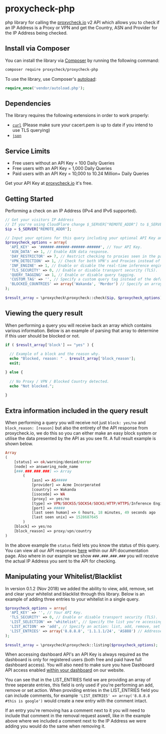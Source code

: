 # proxycheck-php
php library for calling the [proxycheck.io](https://proxycheck.io/) v2 API which allows you to check if an IP Address is a Proxy or VPN and get the Country, ASN and Provider for the IP Address being checked.

## Install via Composer ##

You can install the library via [Composer](http://getcomposer.org/) by running the following command:

```bash
composer require proxycheck/proxycheck-php
```
To use the library, use Composer's [autoload](https://getcomposer.org/doc/01-basic-usage.md#autoloading):

```php
require_once('vendor/autoload.php');
```

## Dependencies ##

The library requires the following extensions in order to work properly:

- [`curl`](https://secure.php.net/manual/en/book.curl.php) (Please make sure your cacert.pem is up to date if you intend to use TLS querying)
- [`json`](https://secure.php.net/manual/en/book.json.php)

## Service Limits ##

* Free users without an API Key = 100 Daily Queries
* Free users with an API Key = 1,000 Daily Queries
* Paid users with an API Key = 10,000 to 10.24 Million+ Daily Queries

Get your API Key at [proxycheck.io](http://proxycheck.io/) it's free.

## Getting Started ##

Performing a check on an IP Address (IPv4 and IPv6 supported).

```php
// Get your visitors IP Address
// If you're using CloudFlare change $_SERVER["REMOTE_ADDR"] to $_SERVER["HTTP_CF_CONNECTING_IP"]
$ip = $_SERVER["REMOTE_ADDR"];

// Input your options for this query including your optional API Key and query flags.
$proxycheck_options = array(
  'API_KEY' => '######-######-######-######', // Your API Key.
  'ASN_DATA' => 1, // Enable ASN data response.
  'DAY_RESTRICTOR' => 7, // Restrict checking to proxies seen in the past # of days.
  'VPN_DETECTION' => 1, // Check for both VPN's and Proxies instead of just Proxies.
  'INF_ENGINE' => 1, // Enable or disable the real-time inference engine.
  'TLS_SECURITY' => 0, // Enable or disable transport security (TLS).
  'QUERY_TAGGING' => 1, // Enable or disable query tagging.
  'CUSTOM_TAG' => '', // Specify a custom query tag instead of the default (Domain+Page).
  'BLOCKED_COUNTRIES' => array('Wakanda', 'Mordor') // Specify an array of countries to be blocked.
);
  
$result_array = \proxycheck\proxycheck::check($ip, $proxycheck_options);
```

## Viewing the query result ##

When performing a query you will receive back an array which contains various information. Below is an example of parsing that array to determine if this user should be blocked or not.

```php
if ( $result_array['block'] == "yes" ) {
    
  // Example of a block and the reason why.
  echo "Blocked, reason: " . $result_array['block_reason'];
  exit;

} else {
    
  // No Proxy / VPN / Blocked Country detected.
  echo "Not blocked.";
    
}
```

## Extra information included in the query result ##

When performing a query you will receive not just ```block: yes/no``` and ```block_reason: [reason]``` but also the entirety of the API response from proxycheck.io, we do this so you can either make an easy block system or utilise the data presented by the API as you see fit. A full result example is shown below.

```php
Array
(
    [status] => ok/warning/denied/error
    [node] => answering_node_name
    [###.###.###.###] => Array
        (
            [asn] => AS#####
            [provider] => Acme Incorperated
            [country] => Wakanda
            [isocode] => WA
            [proxy] => yes/no
            [type] => VPN/SOCKS5/SOCKS4/SOCKS/HTTP/HTTPS/Inference Engine/Compromised Server
            [port] => #####
            [last seen human] => 6 hours, 18 minutes, 49 seconds ago
            [last seen unix] => 1528687645
        )
    [block] => yes/no
    [block_reason] => proxy/vpn/country
)
```

In the above example the ```status``` field lets you know the status of this query. You can view all our API responses [here](https://proxycheck.io/api/) within our API documentation page. Also where in our example we show ```###.###.###.###``` you will receive the actual IP Address you sent to the API for checking.

## Manipulating your Whitelist/Blacklist ##

In version 0.1.2 (Nov 2018) we added the ability to view, add, remove, set and clear your whitelist and blacklist through this library. Below is an example of adding three entries to your whitelist in a single query.

```php
$proxycheck_options = array(
  'API_KEY' => '', // Your API Key.
  'TLS_SECURITY' => 0, // Enable or disable transport security (TLS).
  'LIST_SELECTION' => 'whitelist', // Specify the list you're accessing: whitelist or blacklist
  'LIST_ACTION' => 'add', // Specify an action: list, add, remove, set or clear.
  'LIST_ENTRIES' => array('8.8.8.8', '1.1.1.1/24', 'AS888') // Addresses, Ranges or ASN's to be added, removed or set
);
    
$result_array = \proxycheck\proxycheck::listing($proxycheck_options);
```

When accessing dashboard API's an API Key is always required as the dashboard is only for registered users (both free and paid have full dashboard access). You will also need to make sure you have Dashboard API access enabled [within your dashboard](https://proxycheck.io/dashboard/) on our website.

You can see that in the LIST_ENTRIES field we are providing an array of three seperate entries, this field is only used if you're performing an add, remove or set action. When providing entries in the LIST_ENTRIES field you can include comments, for example ```'LIST_ENTRIES' => array('8.8.8.8 #this is google')``` would create a new entry with the comment intact.

If an entry you're removing has a comment next to it you will need to include that comment in the removal request aswell, like in the example above where we included a comment next to the IP Address we were adding you would do the same when removing it.
